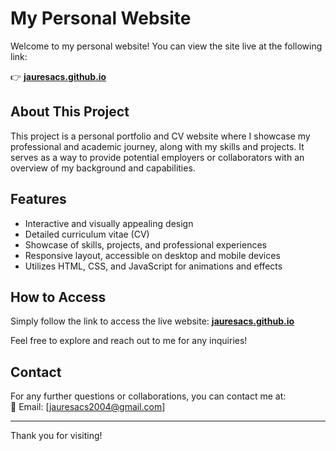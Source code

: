 # My Personal Website

Welcome to my personal website! You can view the site live at the following link:

👉 **[jauresacs.github.io](https://jauresacs.github.io)**

## About This Project

This project is a personal portfolio and CV website where I showcase my professional and academic journey, along with my skills and projects. It serves as a way to provide potential employers or collaborators with an overview of my background and capabilities.

## Features

- Interactive and visually appealing design
- Detailed curriculum vitae (CV)
- Showcase of skills, projects, and professional experiences
- Responsive layout, accessible on desktop and mobile devices
- Utilizes HTML, CSS, and JavaScript for animations and effects

## How to Access

Simply follow the link to access the live website: **[jauresacs.github.io](https://jauresacs.github.io)**

Feel free to explore and reach out to me for any inquiries!

## Contact

For any further questions or collaborations, you can contact me at:  
📧 Email: [jauresacs2004@gmail.com]

---

Thank you for visiting!

